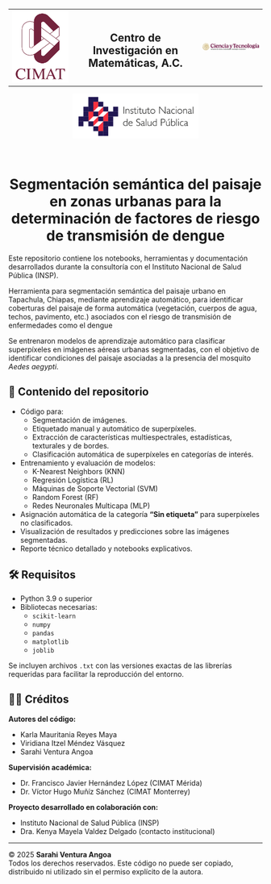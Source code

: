 <table width="130%">
  <tr>
    <td align="left" width="25%">
      <img src="logocimat.png" alt="Logo CIMAT" width="120">
    </td>
    <td align="center" width="50%">
      <h2>Centro de Investigación en Matemáticas, A.C.</h2>
    </td>
    <td align="right" width="35%">
      <img src="logo_secihti.png" alt="Logo SECiHTI" width="450">
    </td>
  </tr>
</table>


<p align="center">
  <img src="logo_insp.png" alt="Logo INSP" width="250"/>
</p>
<br>

<h1 align="center">Segmentación semántica del paisaje en zonas urbanas para la determinación de factores de riesgo de transmisión de dengue</h1>




Este repositorio contiene los notebooks, herramientas y documentación desarrollados durante la consultoría con el Instituto Nacional de Salud Pública (INSP).

Herramienta para segmentación semántica del paisaje urbano en Tapachula, Chiapas, mediante aprendizaje automático, para identificar coberturas del paisaje de forma automática  (vegetación, cuerpos de agua, techos, pavimento, etc.) asociados con el riesgo de transmisión de enfermedades como el dengue

Se entrenaron modelos de aprendizaje automático para clasificar superpíxeles en imágenes aéreas urbanas segmentadas, con el objetivo de identificar condiciones del paisaje asociadas a la presencia del mosquito *Aedes aegypti*.

## 📂 Contenido del repositorio

- Código para:
  - Segmentación de imágenes.
  - Etiquetado manual y automático de superpíxeles.
  - Extracción de características multiespectrales, estadísticas, texturales y de bordes.
  - Clasificación automática de superpíxeles en categorías de interés.
- Entrenamiento y evaluación de modelos:
  - K-Nearest Neighbors (KNN)
  - Regresión Logística (RL)
  - Máquinas de Soporte Vectorial (SVM)
  - Random Forest (RF)
  - Redes Neuronales Multicapa (MLP)
- Asignación automática de la categoría **“Sin etiqueta”** para superpíxeles no clasificados.
- Visualización de resultados y predicciones sobre las imágenes segmentadas.
- Reporte técnico detallado y notebooks explicativos.

## 🛠 Requisitos

- Python 3.9 o superior  
- Bibliotecas necesarias:
  - `scikit-learn`
  - `numpy`
  - `pandas`
  - `matplotlib`
  - `joblib`

Se incluyen archivos `.txt` con las versiones exactas de las librerías requeridas para facilitar la reproducción del entorno.

## 👩‍💻 Créditos

**Autores del código:**
- Karla Mauritania Reyes Maya  
- Viridiana Itzel Méndez Vásquez  
- Sarahi Ventura Angoa

**Supervisión académica:**
- Dr. Francisco Javier Hernández López (CIMAT Mérida)  
- Dr. Víctor Hugo Muñíz Sánchez (CIMAT Monterrey)

**Proyecto desarrollado en colaboración con:**
- Instituto Nacional de Salud Pública (INSP)  
- Dra. Kenya Mayela Valdez Delgado (contacto institucional)

---

© 2025 **Sarahi Ventura Angoa**  
Todos los derechos reservados. Este código no puede ser copiado, distribuido ni utilizado sin el permiso explícito de la autora.
